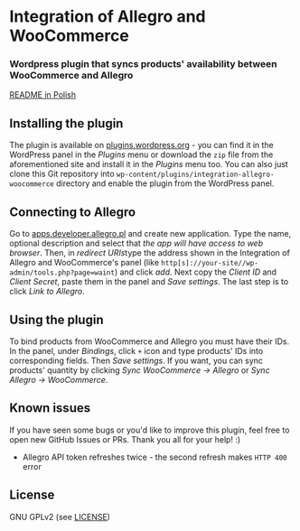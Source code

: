 # Integration of Allegro and WooCommerce
### Wordpress plugin that syncs products' availability between WooCommerce and Allegro

[README in Polish](README.pl-PL.md)

## Installing the plugin
The plugin is available on [plugins.wordpress.org](https://wordpress.org/plugins/integration-allegro-woocommerce) - you can find it in the WordPress panel in the *Plugins* menu or download the `zip` file from the aforementioned site and install it in the *Plugins* menu too. You can also just clone this Git repository into `wp-content/plugins/integration-allegro-woocommerce` directory and enable the plugin from the WordPress panel.

## Connecting to Allegro
Go to [apps.developer.allegro.pl](https://apps.developer.allegro.pl/) and create new application. Type the name, optional description and select that *the app will have access to web browser*. Then, in *redirect URIs*type the address shown in the Integration of Allegro and WooCommerce's panel (like `http[s]://your-site//wp-admin/tools.php?page=waint`) and click *add*. Next copy the *Client ID* and *Client Secret*, paste them in the panel and *Save settings*. The last step is to click *Link to Allegro*.

## Using the plugin
To bind products from WooCommerce and Allegro you must have their IDs. In the panel, under *Bindings*, click `+` icon and type products' IDs into corresponding fields. Then *Save settings*. If you want, you can sync products' quantity by clicking *Sync WooCommerce -> Allegro* or *Sync Allegro -> WooCommerce*.

## Known issues
If you have seen some bugs or you'd like to improve this plugin, feel free to open new GitHub Issues or PRs. Thank you all for your help! :)

- Allegro API token refreshes twice - the second refresh makes `HTTP 400` error

## License
GNU GPLv2 (see [LICENSE](LICENSE))
